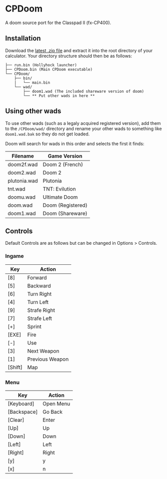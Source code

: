 # CPDoom
A doom source port for the Classpad II (fx-CP400).

## Installation
Download the [latest .zip file]() and extract it into the root directory of your calculator. Your directory structure should then be as follows:
```
├── run.bin (Hollyhock launcher)
├── CPDoom.bin (Main CPDoom executable)
└── CPDoom/
    ├── bin/
    |   └── main.bin
    └── wad/
        ├── doom1.wad (The included shareware version of doom)
        └── ** Put other wads in here **
``` 

## Using other wads
To use other wads (such as a legaly acquired registered version), add them to the `/CPDoom/wad/` directory and rename your other wads to something like `doom1.wad.bak` so they do not get loaded.

Doom will search for wads in this order and selects the first it finds:

| Filename     | Game Version      |
|--------------|-------------------|
| doom2f.wad   | Doom 2 (French)   |
| doom2.wad    | Doom 2            |
| plutonia.wad | Plutonia          |
| tnt.wad      | TNT: Evilution    |
| doomu.wad    | Ultimate Doom     |
| doom.wad     | Doom (Registered) |
| doom1.wad    | Doom (Shareware)  |

## Controls
Default Controls are as follows but can be changed in Options > Controls.

### Ingame

| Key     | Action          |
|---------|-----------------|
| [8]     | Forward         |
| [5]     | Backward        |
| [6]     | Turn Right      |
| [4]     | Turn Left       |
| [9]     | Strafe Right    |
| [7]     | Strafe Left     |
| [+]     | Sprint          |
| [EXE]   | Fire            |
| [-]     | Use             |
| [3]     | Next Weapon     |
| [1]     | Previous Weapon |
| [Shift] | Map             |

### Menu

| Key         | Action    |
|-------------|-----------|
| [Keyboard]  | Open Menu |
| [Backspace] | Go Back   |
| [Clear]     | Enter     |
| [Up]        | Up        |
| [Down]      | Down      |
| [Left]      | Left      |
| [Right]     | Right     |
| [y]         | y         |
| [x]         | n         |
